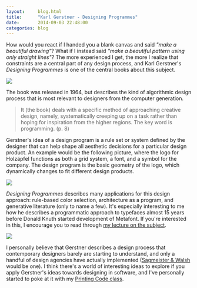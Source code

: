 ```yaml
---
layout:     blog.html
title:      "Karl Gerstner - Designing Programmes"
date:       2014-09-03 22:48:00
categories: blog
---
```


How would you react if I handed you a blank canvas and said *"make a beautiful drawing"*? What if I instead said *"make a beautiful pattern using only straight lines"*? The more experienced I get, the more I realize that constraints are a central part of any design process, and Karl Gerstner's *Designing Programmes* is one of the central books about this subject.

<div class="wide-750">
  <img src="https://assets.runemadsen.com/blog/books/designingprograms1.jpg" />
</div>

The book was released in 1964, but describes the kind of algorithmic design process that is most relevant to designers from the computer generation. 

>It (the book) deals with a specific method of approaching creative design, namely, systematically creeping up on a task rather than hoping for inspiration from the higher regions. The key word is programming. (p. 8)

Gerstner's idea of a design program is a rule set or system defined by the designer that can help shape all aesthetic decisions for a particular design product. An example would be the following picture, where the logo for Holzäpfel functions as both a grid system, a font, and a symbol for the company. The design program is the basic geometry of the logo, which dynamically changes to fit different design products.


<div class="wide-750">
  <img src="https://assets.runemadsen.com/blog/books/designingprograms2.jpg" />
</div>

*Designing Programmes* describes many applications for this design approach: rule-based color selection, architecture as a program, and generative literature (only to name a few). It's especially interesting to me how he describes a programmatic approach to typefaces almost 15 years before Donald Knuth started development of Metafont. If you're interested in this, I encourage you to read through [my lecture on the subject](http://printingcode.runemadsen.com/lecture-typography/).

<div class="wide-750">
  <img src="https://assets.runemadsen.com/blog/books/designingprograms3.jpg" />
</div>

I personally believe that Gerstner describes a design process that contemporary designers barely are starting to understand, and only a handful of design agencies have actually implemented ([Sagmeister & Walsh](http://www.sagmeisterwalsh.com/) would be one). I think there's a world of interesting ideas to explore if you apply Gerstner's ideas towards designing in software, and I've personally started to poke at it with my [Printing Code class](http://printingcode.runemadsen.com/).